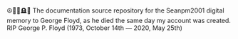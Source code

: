 ☮️✊🏿️🪦️📖️ The documentation source repository for the Seanpm2001 digital memory to George Floyd, as he died the same day my account was created. RIP George P. Floyd (1973, October 14th — 2020, May 25th)
